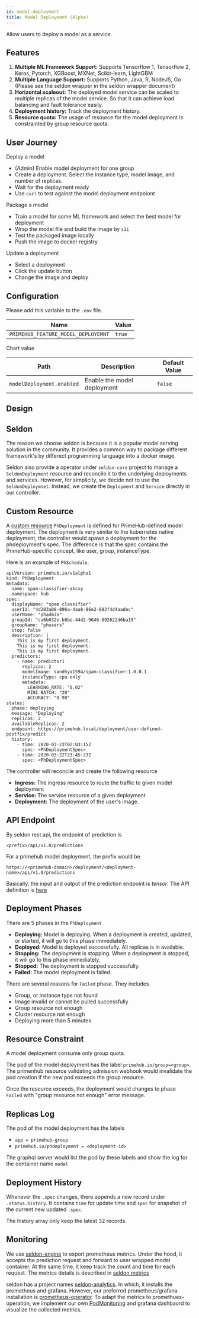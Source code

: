 ```yaml
---
id: model-deployment
title: Model Deployment (Alpha)
---
```


Allow users to deploy a model as a service. 


## Features

1. **Multiple ML Framework Support:** Supports Tensorflow 1, Tensorflow 2, Keras, Pytorch, XGBoost, MXNet, Scikit-learn, LightGBM
1. **Multiple Language Support:** Supports Python, Java, R, NodeJS, Go (Please see the seldon wrapper in the seldon wrapper document)
1. **Horizontal scaleout:** The deployed model service can be scaled to multiple replicas of the model service. So that it can achieve load balancing and fault tolerance easily.
1. **Deployment history:** Track the deployment history.
1. **Resource quota:** The usage of resource for the model deployment is constrainted by group resource quota.

## User Journey

Deploy a model
- (Admin) Enable model deployment for one group
- Create a deployment. Select the instance type, model image, and number of replicas.
- Wait for the deployment ready
- Use `curl` to test against the model deployment endpoiont

Package a model 
- Train a model for some ML framework and select the best model for deployment
- Wrap the model file and build the image by `s2i`
- Test the packaged image locally
- Push the image to docker registry

Update a deployment
- Select a deployment
- Click the update button
- Change the image and deploy

## Configuration

Please add this variable to the `.env` file. 

Name | Value 
--- | ----- 
`PRIMEHUB_FEATURE_MODEL_DEPLOYEMNT` | `true`

Chart value

Path | Description | Default Value 
--- | ----- | -----------------------
`modelDeployment.enabled` | Enable the model deployment | `false`

## Design

## Seldon

The reason we choose seldon is because it is a popular model serving solution in the community. It provides a common way to package different framework's by differect programming language into a docker image.

Seldon also provide a operator under `seldon-core` project to manage a `SeldonDeployment` resource and reconcile it to the underlying deployments and services. However, for simplicity, we decide not to use the `SeldonDeploymnet`. Instead, we create the `Deployment` and `Service` directly in our controller.

## Custom Resource

A [custom resource](https://kubernetes.io/docs/concepts/extend-kubernetes/api-extension/custom-resources/) `PhDeployment` is defined for PrimeHub-defined model deployment. The deployment is very similar to the kubernetes native deployment, the controller would spawn a deployment for the phdeployment's spec. The difference is that the spec contains the PrimeHub-specific concept, like user, group, instanceType.

Here is an example of `PhSchedule`.

```
apiVersion: primehub.io/v1alpha1
kind: PhDeployment
metadata:
  name: spam-classifier-abcxy
  namespace: hub
spec:
  displayName: "spam classifier"
  userId: "4d203a08-896a-4aa8-86e2-882f4d4aadec"
  userName: "phadmin"
  groupId: "ca6b032e-b8be-44d2-9646-092622d6ba15"
  groupName: "phusers"  
  stop: false
  description: |
    This is my first deployment.
    This is my first deployment.
    This is my first deployment.
  predictors:
    - name: predictor1
      replicas: 2
      modelImage: sandhya1594/spam-classifier:1.0.0.1
      instanceType: cpu-only
      metadata:
        LEARNING_RATE: "0.02"
        MINI_BATCH: "20"
        ACCURACY: "0.98"
status:
  phase: deploying
  message: "Deploying"
  replicas: 2
  availableReplicas: 2
  endpoint: https://primehub.local/deployment/user-defined-postfix/predict
  history:
    - time: 2020-03-23T02:03:15Z
      spec: <PhDeploymentSpec>
    - time: 2020-03-22T23:45:23Z
      spec: <PhDeploymentSpec>
```  

The controller will reconcile and create the following resource

- **Ingress:** The ingress resource to route the traffic to given model deployment
- **Service:** The service resource of a given deployment
- **Deployment:** The deployment of the user's image.

## API Endpoint

By seldon rest api, the endpoint of prediction is 

```
<prefix>/api/v1.0/predictions

```

For a primehub model deployment, the prefix would be 

```
https://<primehub-domain>/deployment/<deployment-name>/api/v1.0/predictions
```

Basically, the input and output of the prediction endpoint is *tensor*. The API definition is [here](https://docs.seldon.io/projects/seldon-core/en/latest/reference/apis/internal-api.html)

## Deployment Phases

There are 5 phases in the `PhDeployment`

- **Deploying:** Model is deploying. When a deployment is created, updated, or started, it will go to this phase immediately.
- **Deployed:** Model is deployed successfully. All replicas is in available.
- **Stopping:** The deployment is stopping. When a deployment is stopped, it will go to this phase immediately.
- **Stopped:** The deployment is stopped successfully.
- **Failed:** The model deployment is failed.

There are several reasons for `Failed` phase. They includes

- Group, or instance type not found
- Image invalid or cannot be pulled successfully
- Group resource not enough
- Cluster resource not enough
- Deploying more than 5 minutes

## Resource Constraint

A model deployment consume only group quota. 

The pod of the model deployment has the label `primehub.io/group=<group>`. The primenhub resource validating admission webhook would invalidate the pod creation if the new pod exceeds the group resource. 

Once the resource exceeds, the deployment would changes to phase `Failed` with "group resource not enough" error message.

## Replicas Log

The pod of the model deployment has the labels

- `app = primehub-group`
- `primehub.io/phdeployment = <deployment-id>`

The graphql server would list the pod by these labels and show the log for the container name `model`

## Deployment History 

Whenever the `.spec` changes, there appends a new record under `.status.history`. It contains `time` for update time and `spec` for snapshot of the current new updated `.spec`.

The history array only keep the latest 32 records.

## Monitoring

We use [seldon-engine](https://github.com/SeldonIO/seldon-core/tree/master/engine) to export prometheus metrics. Under the hood, it accepts the prediction request and forward to user wrapped model container. At the same time, it keep track the count and time for each request. The metrics details is described in [seldon metrics](https://docs.seldon.io/projects/seldon-core/en/latest/analytics/analytics.html)

seldon has a project names [seldon-analytics](https://github.com/SeldonIO/seldon-core/tree/master/helm-charts/seldon-core-analytics). In which, it installs the prometheus and grafana. However, our preferred prometheus/grafana installation is [prometheus-operator](https://github.com/coreos/prometheus-operator). To adapt the metrics to promethues-operation, we implement our own [PodMonitoring](https://github.com/coreos/prometheus-operator#customresourcedefinitions) and grafana dashbaord to visualize the collected metrics.



